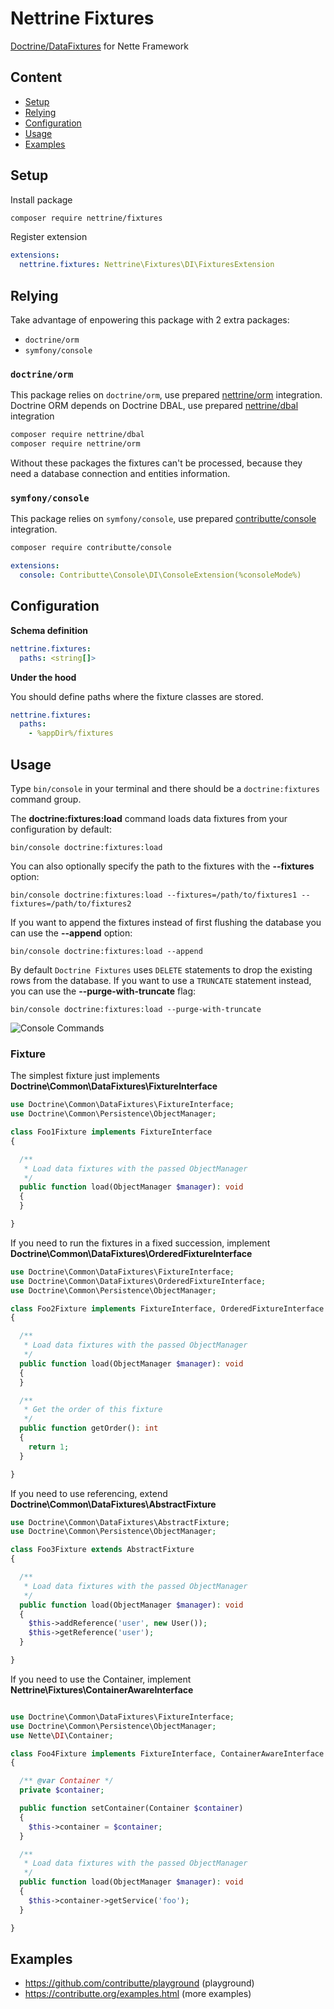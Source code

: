 # Nettrine Fixtures

[Doctrine/DataFixtures](https://github.com/doctrine/data-fixtures) for Nette Framework


## Content

- [Setup](#usage)
- [Relying](#relying)
- [Configuration](#configuration)
- [Usage](#usage)
- [Examples](#examples)


## Setup

Install package

```bash
composer require nettrine/fixtures
```

Register extension

```yaml
extensions:
  nettrine.fixtures: Nettrine\Fixtures\DI\FixturesExtension
```


## Relying

Take advantage of enpowering this package with 2 extra packages:

- `doctrine/orm`
- `symfony/console`


### `doctrine/orm`

This package relies on `doctrine/orm`, use prepared [nettrine/orm](https://github.com/nettrine/orm) integration.
Doctrine ORM depends on Doctrine DBAL, use prepared [nettrine/dbal](https://github.com/nettrine/dbal) integration

```bash
composer require nettrine/dbal
composer require nettrine/orm
```

Without these packages the fixtures can't be processed, because they need a database connection and entities information.


### `symfony/console`

This package relies on `symfony/console`, use prepared [contributte/console](https://github.com/contributte/console) integration.

```bash
composer require contributte/console
```

```yaml
extensions:
  console: Contributte\Console\DI\ConsoleExtension(%consoleMode%)
```


## Configuration

**Schema definition**

```yaml
nettrine.fixtures:
  paths: <string[]>
```

**Under the hood**

You should define paths where the fixture classes are stored.

```yaml
nettrine.fixtures:
  paths:
    - %appDir%/fixtures
```


## Usage

Type `bin/console` in your terminal and there should be a `doctrine:fixtures` command group.

The **doctrine:fixtures:load** command loads data fixtures from your configuration by default:

```
bin/console doctrine:fixtures:load
```

You can also optionally specify the path to the fixtures with the **--fixtures** option:

```
bin/console doctrine:fixtures:load --fixtures=/path/to/fixtures1 --fixtures=/path/to/fixtures2
```

If you want to append the fixtures instead of first flushing the database you can use the **--append** option:

```
bin/console doctrine:fixtures:load --append
```

By default `Doctrine Fixtures` uses `DELETE` statements to drop the existing rows from
the database. If you want to use a `TRUNCATE` statement instead, you can use the **--purge-with-truncate** flag:

```
bin/console doctrine:fixtures:load --purge-with-truncate
```

![Console Commands](https://raw.githubusercontent.com/nettrine/fixtures/master/.docs/assets/console.png)


### Fixture

The simplest fixture just implements **Doctrine\Common\DataFixtures\FixtureInterface**

```php
use Doctrine\Common\DataFixtures\FixtureInterface;
use Doctrine\Common\Persistence\ObjectManager;

class Foo1Fixture implements FixtureInterface
{

  /**
   * Load data fixtures with the passed ObjectManager
   */
  public function load(ObjectManager $manager): void
  {
  }

}
```

If you need to run the fixtures in a fixed succession, implement **Doctrine\Common\DataFixtures\OrderedFixtureInterface**


```php
use Doctrine\Common\DataFixtures\FixtureInterface;
use Doctrine\Common\DataFixtures\OrderedFixtureInterface;
use Doctrine\Common\Persistence\ObjectManager;

class Foo2Fixture implements FixtureInterface, OrderedFixtureInterface
{

  /**
   * Load data fixtures with the passed ObjectManager
   */
  public function load(ObjectManager $manager): void
  {
  }

  /**
   * Get the order of this fixture
   */
  public function getOrder(): int
  {
    return 1;
  }

}
```

If you need to use referencing, extend **Doctrine\Common\DataFixtures\AbstractFixture**

```php
use Doctrine\Common\DataFixtures\AbstractFixture;
use Doctrine\Common\Persistence\ObjectManager;

class Foo3Fixture extends AbstractFixture
{

  /**
   * Load data fixtures with the passed ObjectManager
   */
  public function load(ObjectManager $manager): void
  {
    $this->addReference('user', new User());
    $this->getReference('user');
  }

}
```

If you need to use the Container, implement **Nettrine\Fixtures\ContainerAwareInterface**


```php

use Doctrine\Common\DataFixtures\FixtureInterface;
use Doctrine\Common\Persistence\ObjectManager;
use Nette\DI\Container;

class Foo4Fixture implements FixtureInterface, ContainerAwareInterface
{

  /** @var Container */
  private $container;

  public function setContainer(Container $container)
  {
    $this->container = $container;
  }

  /**
   * Load data fixtures with the passed ObjectManager
   */
  public function load(ObjectManager $manager): void
  {
    $this->container->getService('foo');
  }

}
```


## Examples

- https://github.com/contributte/playground (playground)
- https://contributte.org/examples.html (more examples)
